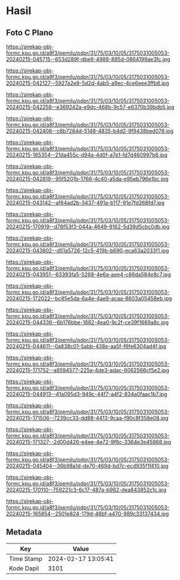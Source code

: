# Hasil

## Foto C Plano

https://sirekap-obj-formc.kpu.go.id/a8f3/pemilu/pdpr/31/75/03/10/05/3175031005053-20240215-045715--653d289f-dbe6-4988-885d-0864199ae3fc.jpg

https://sirekap-obj-formc.kpu.go.id/a8f3/pemilu/pdpr/31/75/03/10/05/3175031005053-20240215-042127--5927a2e9-5d2d-4ab5-a9ec-4ce6eee3ffb6.jpg

https://sirekap-obj-formc.kpu.go.id/a8f3/pemilu/pdpr/31/75/03/10/05/3175031005053-20240215-042258--e369242a-e9dc-468b-9c57-e6370b39bdb5.jpg

https://sirekap-obj-formc.kpu.go.id/a8f3/pemilu/pdpr/31/75/03/10/05/3175031005053-20240215-042408--c6b7284d-5148-4835-b4d2-9f9438bed078.jpg

https://sirekap-obj-formc.kpu.go.id/a8f3/pemilu/pdpr/31/75/03/10/05/3175031005053-20240215-165354--21da455c-d94a-4d0f-a7e1-fd7d460997b6.jpg

https://sirekap-obj-formc.kpu.go.id/a8f3/pemilu/pdpr/31/75/03/10/05/3175031005053-20240215-042819--95f5201b-1766-4c40-a5da-e95eb796e1bc.jpg

https://sirekap-obj-formc.kpu.go.id/a8f3/pemilu/pdpr/31/75/03/10/05/3175031005053-20240215-043142--af64ad2b-3437-491a-b117-91e7fd268fd7.jpg

https://sirekap-obj-formc.kpu.go.id/a8f3/pemilu/pdpr/31/75/03/10/05/3175031005053-20240215-170919--d78f53f3-044a-4649-9162-5d39d5cbc0db.jpg

https://sirekap-obj-formc.kpu.go.id/a8f3/pemilu/pdpr/31/75/03/10/05/3175031005053-20240215-043802--d51a5726-12c5-419b-b690-eca63a2033f1.jpg

https://sirekap-obj-formc.kpu.go.id/a8f3/pemilu/pdpr/31/75/03/10/05/3175031005053-20240215-043951--63393fa5-5268-4e6a-aee4-c86da584e8c7.jpg

https://sirekap-obj-formc.kpu.go.id/a8f3/pemilu/pdpr/31/75/03/10/05/3175031005053-20240215-172022--bc85e5da-6a4e-4ae9-acaa-8603a05458eb.jpg

https://sirekap-obj-formc.kpu.go.id/a8f3/pemilu/pdpr/31/75/03/10/05/3175031005053-20240215-044336--6b176bbe-1882-4ea0-9c2f-ce39f1669a8c.jpg

https://sirekap-obj-formc.kpu.go.id/a8f3/pemilu/pdpr/31/75/03/10/05/3175031005053-20240215-044611--0a838c01-5abb-438e-aa5f-f6fe6304ad4f.jpg

https://sirekap-obj-formc.kpu.go.id/a8f3/pemilu/pdpr/31/75/03/10/05/3175031005053-20240215-171752--a8594577-225a-4de3-adac-6062566cf5e2.jpg

https://sirekap-obj-formc.kpu.go.id/a8f3/pemilu/pdpr/31/75/03/10/05/3175031005053-20240215-044913--41a095d3-949c-44f7-a4f2-834a0faac1b7.jpg

https://sirekap-obj-formc.kpu.go.id/a8f3/pemilu/pdpr/31/75/03/10/05/3175031005053-20240215-171506--7239cc33-dd88-4413-9caa-f90c8f358e08.jpg

https://sirekap-obj-formc.kpu.go.id/a8f3/pemilu/pdpr/31/75/03/10/05/3175031005053-20240215-171327--2d00d426-e4ee-4e72-9f6c-3364e3e45868.jpg

https://sirekap-obj-formc.kpu.go.id/a8f3/pemilu/pdpr/31/75/03/10/05/3175031005053-20240215-045404--36b98a1d-de70-469d-bd7c-ecd935f1f410.jpg

https://sirekap-obj-formc.kpu.go.id/a8f3/pemilu/pdpr/31/75/03/10/05/3175031005053-20240215-170110--759221c3-6c17-487a-b982-dea843852c1c.jpg

https://sirekap-obj-formc.kpu.go.id/a8f3/pemilu/pdpr/31/75/03/10/05/3175031005053-20240215-165854--2501e824-179d-46bf-a470-989c33137434.jpg


## Metadata

| Key        | Value               |
| ---------- | ------------------- |
| Time Stamp | 2024-02-17 13:05:41 |
| Kode Dapil | 3101                |



